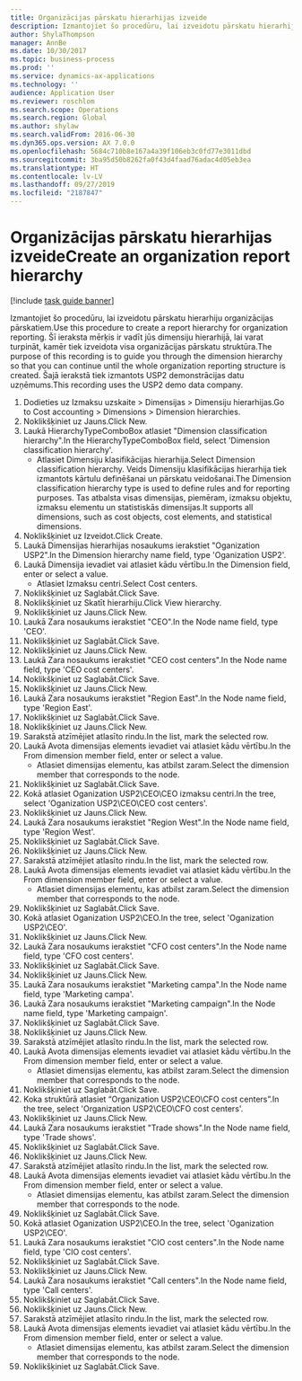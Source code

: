 ```yaml
---
title: Organizācijas pārskatu hierarhijas izveide
description: Izmantojiet šo procedūru, lai izveidotu pārskatu hierarhiju organizācijas pārskatiem.
author: ShylaThompson
manager: AnnBe
ms.date: 10/30/2017
ms.topic: business-process
ms.prod: ''
ms.service: dynamics-ax-applications
ms.technology: ''
audience: Application User
ms.reviewer: roschlom
ms.search.scope: Operations
ms.search.region: Global
ms.author: shylaw
ms.search.validFrom: 2016-06-30
ms.dyn365.ops.version: AX 7.0.0
ms.openlocfilehash: 5684c710b8e167a4a39f106eb3c0fd77e3011dbd
ms.sourcegitcommit: 3ba95d50b8262fa0f43d4faad76adac4d05eb3ea
ms.translationtype: HT
ms.contentlocale: lv-LV
ms.lasthandoff: 09/27/2019
ms.locfileid: "2187847"
---
```

# <a name="create-an-organization-report-hierarchy"></a><span data-ttu-id="ef53b-103">Organizācijas pārskatu hierarhijas izveide</span><span class="sxs-lookup"><span data-stu-id="ef53b-103">Create an organization report hierarchy</span></span>

[!include [task guide banner](../../includes/task-guide-banner.md)]

<span data-ttu-id="ef53b-104">Izmantojiet šo procedūru, lai izveidotu pārskatu hierarhiju organizācijas pārskatiem.</span><span class="sxs-lookup"><span data-stu-id="ef53b-104">Use this procedure to create a report hierarchy for organization reporting.</span></span> <span data-ttu-id="ef53b-105">Šī ieraksta mērķis ir vadīt jūs dimensiju hierarhijā, lai varat turpināt, kamēr tiek izveidota visa organizācijas pārskatu struktūra.</span><span class="sxs-lookup"><span data-stu-id="ef53b-105">The purpose of this recording is to guide you through the dimension hierarchy so that you can continue until the whole organization reporting structure is created.</span></span> <span data-ttu-id="ef53b-106">Šajā ierakstā tiek izmantots USP2 demonstrācijas datu uzņēmums.</span><span class="sxs-lookup"><span data-stu-id="ef53b-106">This recording uses the USP2 demo data company.</span></span>

1. <span data-ttu-id="ef53b-107">Dodieties uz Izmaksu uzskaite > Dimensijas > Dimensiju hierarhijas.</span><span class="sxs-lookup"><span data-stu-id="ef53b-107">Go to Cost accounting > Dimensions > Dimension hierarchies.</span></span>
2. <span data-ttu-id="ef53b-108">Noklikšķiniet uz Jauns.</span><span class="sxs-lookup"><span data-stu-id="ef53b-108">Click New.</span></span>
3. <span data-ttu-id="ef53b-109">Laukā HierarchyTypeComboBox atlasiet "Dimension classification hierarchy".</span><span class="sxs-lookup"><span data-stu-id="ef53b-109">In the HierarchyTypeComboBox field, select 'Dimension classification hierarchy'.</span></span>
    * <span data-ttu-id="ef53b-110">Atlasiet Dimensiju klasifikācijas hierarhija.</span><span class="sxs-lookup"><span data-stu-id="ef53b-110">Select Dimension classification hierarchy.</span></span> <span data-ttu-id="ef53b-111">Veids Dimensiju klasifikācijas hierarhija tiek izmantots kārtulu definēšanai un pārskatu veidošanai.</span><span class="sxs-lookup"><span data-stu-id="ef53b-111">The Dimension classification hierarchy type is used to define rules and for reporting purposes.</span></span> <span data-ttu-id="ef53b-112">Tas atbalsta visas dimensijas, piemēram, izmaksu objektu, izmaksu elementu un statistiskās dimensijas.</span><span class="sxs-lookup"><span data-stu-id="ef53b-112">It supports all dimensions, such as cost objects, cost elements, and statistical dimensions.</span></span>  
4. <span data-ttu-id="ef53b-113">Noklikšķiniet uz Izveidot.</span><span class="sxs-lookup"><span data-stu-id="ef53b-113">Click Create.</span></span>
5. <span data-ttu-id="ef53b-114">Laukā Dimensijas hierarhijas nosaukums ierakstiet "Oganization USP2".</span><span class="sxs-lookup"><span data-stu-id="ef53b-114">In the Dimension hierarchy name field, type 'Oganization USP2'.</span></span>
6. <span data-ttu-id="ef53b-115">Laukā Dimensija ievadiet vai atlasiet kādu vērtību.</span><span class="sxs-lookup"><span data-stu-id="ef53b-115">In the Dimension field, enter or select a value.</span></span>
    * <span data-ttu-id="ef53b-116">Atlasiet Izmaksu centri.</span><span class="sxs-lookup"><span data-stu-id="ef53b-116">Select Cost centers.</span></span>  
7. <span data-ttu-id="ef53b-117">Noklikšķiniet uz Saglabāt.</span><span class="sxs-lookup"><span data-stu-id="ef53b-117">Click Save.</span></span>
8. <span data-ttu-id="ef53b-118">Noklikšķiniet uz Skatīt hierarhiju.</span><span class="sxs-lookup"><span data-stu-id="ef53b-118">Click View hierarchy.</span></span>
9. <span data-ttu-id="ef53b-119">Noklikšķiniet uz Jauns.</span><span class="sxs-lookup"><span data-stu-id="ef53b-119">Click New.</span></span>
10. <span data-ttu-id="ef53b-120">Laukā Zara nosaukums ierakstiet "CEO".</span><span class="sxs-lookup"><span data-stu-id="ef53b-120">In the Node name field, type 'CEO'.</span></span>
11. <span data-ttu-id="ef53b-121">Noklikšķiniet uz Saglabāt.</span><span class="sxs-lookup"><span data-stu-id="ef53b-121">Click Save.</span></span>
12. <span data-ttu-id="ef53b-122">Noklikšķiniet uz Jauns.</span><span class="sxs-lookup"><span data-stu-id="ef53b-122">Click New.</span></span>
13. <span data-ttu-id="ef53b-123">Laukā Zara nosaukums ierakstiet "CEO cost centers".</span><span class="sxs-lookup"><span data-stu-id="ef53b-123">In the Node name field, type 'CEO cost centers'.</span></span>
14. <span data-ttu-id="ef53b-124">Noklikšķiniet uz Saglabāt.</span><span class="sxs-lookup"><span data-stu-id="ef53b-124">Click Save.</span></span>
15. <span data-ttu-id="ef53b-125">Noklikšķiniet uz Jauns.</span><span class="sxs-lookup"><span data-stu-id="ef53b-125">Click New.</span></span>
16. <span data-ttu-id="ef53b-126">Laukā Zara nosaukums ierakstiet "Region East".</span><span class="sxs-lookup"><span data-stu-id="ef53b-126">In the Node name field, type 'Region East'.</span></span>
17. <span data-ttu-id="ef53b-127">Noklikšķiniet uz Saglabāt.</span><span class="sxs-lookup"><span data-stu-id="ef53b-127">Click Save.</span></span>
18. <span data-ttu-id="ef53b-128">Noklikšķiniet uz Jauns.</span><span class="sxs-lookup"><span data-stu-id="ef53b-128">Click New.</span></span>
19. <span data-ttu-id="ef53b-129">Sarakstā atzīmējiet atlasīto rindu.</span><span class="sxs-lookup"><span data-stu-id="ef53b-129">In the list, mark the selected row.</span></span>
20. <span data-ttu-id="ef53b-130">Laukā Avota dimensijas elements ievadiet vai atlasiet kādu vērtību.</span><span class="sxs-lookup"><span data-stu-id="ef53b-130">In the From dimension member field, enter or select a value.</span></span>
    * <span data-ttu-id="ef53b-131">Atlasiet dimensijas elementu, kas atbilst zaram.</span><span class="sxs-lookup"><span data-stu-id="ef53b-131">Select the dimension member that corresponds to the node.</span></span>  
21. <span data-ttu-id="ef53b-132">Noklikšķiniet uz Saglabāt.</span><span class="sxs-lookup"><span data-stu-id="ef53b-132">Click Save.</span></span>
22. <span data-ttu-id="ef53b-133">Kokā atlasiet Oganization USP2\CEO\CEO izmaksu centri.</span><span class="sxs-lookup"><span data-stu-id="ef53b-133">In the tree, select 'Oganization USP2\CEO\CEO cost centers'.</span></span>
23. <span data-ttu-id="ef53b-134">Noklikšķiniet uz Jauns.</span><span class="sxs-lookup"><span data-stu-id="ef53b-134">Click New.</span></span>
24. <span data-ttu-id="ef53b-135">Laukā Zara nosaukums ierakstiet "Region West".</span><span class="sxs-lookup"><span data-stu-id="ef53b-135">In the Node name field, type 'Region West'.</span></span>
25. <span data-ttu-id="ef53b-136">Noklikšķiniet uz Saglabāt.</span><span class="sxs-lookup"><span data-stu-id="ef53b-136">Click Save.</span></span>
26. <span data-ttu-id="ef53b-137">Noklikšķiniet uz Jauns.</span><span class="sxs-lookup"><span data-stu-id="ef53b-137">Click New.</span></span>
27. <span data-ttu-id="ef53b-138">Sarakstā atzīmējiet atlasīto rindu.</span><span class="sxs-lookup"><span data-stu-id="ef53b-138">In the list, mark the selected row.</span></span>
28. <span data-ttu-id="ef53b-139">Laukā Avota dimensijas elements ievadiet vai atlasiet kādu vērtību.</span><span class="sxs-lookup"><span data-stu-id="ef53b-139">In the From dimension member field, enter or select a value.</span></span>
    * <span data-ttu-id="ef53b-140">Atlasiet dimensijas elementu, kas atbilst zaram.</span><span class="sxs-lookup"><span data-stu-id="ef53b-140">Select the dimension member that corresponds to the node.</span></span>  
29. <span data-ttu-id="ef53b-141">Noklikšķiniet uz Saglabāt.</span><span class="sxs-lookup"><span data-stu-id="ef53b-141">Click Save.</span></span>
30. <span data-ttu-id="ef53b-142">Kokā atlasiet Oganization USP2\CEO.</span><span class="sxs-lookup"><span data-stu-id="ef53b-142">In the tree, select 'Oganization USP2\CEO'.</span></span>
31. <span data-ttu-id="ef53b-143">Noklikšķiniet uz Jauns.</span><span class="sxs-lookup"><span data-stu-id="ef53b-143">Click New.</span></span>
32. <span data-ttu-id="ef53b-144">Laukā Zara nosaukums ierakstiet "CFO cost centers".</span><span class="sxs-lookup"><span data-stu-id="ef53b-144">In the Node name field, type 'CFO cost centers'.</span></span>
33. <span data-ttu-id="ef53b-145">Noklikšķiniet uz Saglabāt.</span><span class="sxs-lookup"><span data-stu-id="ef53b-145">Click Save.</span></span>
34. <span data-ttu-id="ef53b-146">Noklikšķiniet uz Jauns.</span><span class="sxs-lookup"><span data-stu-id="ef53b-146">Click New.</span></span>
35. <span data-ttu-id="ef53b-147">Laukā Zara nosaukums ierakstiet "Marketing campa".</span><span class="sxs-lookup"><span data-stu-id="ef53b-147">In the Node name field, type 'Marketing campa'.</span></span>
36. <span data-ttu-id="ef53b-148">Laukā Zara nosaukums ierakstiet "Marketing campaign".</span><span class="sxs-lookup"><span data-stu-id="ef53b-148">In the Node name field, type 'Marketing campaign'.</span></span>
37. <span data-ttu-id="ef53b-149">Noklikšķiniet uz Saglabāt.</span><span class="sxs-lookup"><span data-stu-id="ef53b-149">Click Save.</span></span>
38. <span data-ttu-id="ef53b-150">Noklikšķiniet uz Jauns.</span><span class="sxs-lookup"><span data-stu-id="ef53b-150">Click New.</span></span>
39. <span data-ttu-id="ef53b-151">Sarakstā atzīmējiet atlasīto rindu.</span><span class="sxs-lookup"><span data-stu-id="ef53b-151">In the list, mark the selected row.</span></span>
40. <span data-ttu-id="ef53b-152">Laukā Avota dimensijas elements ievadiet vai atlasiet kādu vērtību.</span><span class="sxs-lookup"><span data-stu-id="ef53b-152">In the From dimension member field, enter or select a value.</span></span>
    * <span data-ttu-id="ef53b-153">Atlasiet dimensijas elementu, kas atbilst zaram.</span><span class="sxs-lookup"><span data-stu-id="ef53b-153">Select the dimension member that corresponds to the node.</span></span>  
41. <span data-ttu-id="ef53b-154">Noklikšķiniet uz Saglabāt.</span><span class="sxs-lookup"><span data-stu-id="ef53b-154">Click Save.</span></span>
42. <span data-ttu-id="ef53b-155">Koka struktūrā atlasiet “Organization USP2\CEO\CFO cost centers”.</span><span class="sxs-lookup"><span data-stu-id="ef53b-155">In the tree, select 'Organization USP2\CEO\CFO cost centers'.</span></span>
43. <span data-ttu-id="ef53b-156">Noklikšķiniet uz Jauns.</span><span class="sxs-lookup"><span data-stu-id="ef53b-156">Click New.</span></span>
44. <span data-ttu-id="ef53b-157">Laukā Zara nosaukums ierakstiet "Trade shows".</span><span class="sxs-lookup"><span data-stu-id="ef53b-157">In the Node name field, type 'Trade shows'.</span></span>
45. <span data-ttu-id="ef53b-158">Noklikšķiniet uz Saglabāt.</span><span class="sxs-lookup"><span data-stu-id="ef53b-158">Click Save.</span></span>
46. <span data-ttu-id="ef53b-159">Noklikšķiniet uz Jauns.</span><span class="sxs-lookup"><span data-stu-id="ef53b-159">Click New.</span></span>
47. <span data-ttu-id="ef53b-160">Sarakstā atzīmējiet atlasīto rindu.</span><span class="sxs-lookup"><span data-stu-id="ef53b-160">In the list, mark the selected row.</span></span>
48. <span data-ttu-id="ef53b-161">Laukā Avota dimensijas elements ievadiet vai atlasiet kādu vērtību.</span><span class="sxs-lookup"><span data-stu-id="ef53b-161">In the From dimension member field, enter or select a value.</span></span>
    * <span data-ttu-id="ef53b-162">Atlasiet dimensijas elementu, kas atbilst zaram.</span><span class="sxs-lookup"><span data-stu-id="ef53b-162">Select the dimension member that corresponds to the node.</span></span>  
49. <span data-ttu-id="ef53b-163">Noklikšķiniet uz Saglabāt.</span><span class="sxs-lookup"><span data-stu-id="ef53b-163">Click Save.</span></span>
50. <span data-ttu-id="ef53b-164">Kokā atlasiet Oganization USP2\CEO.</span><span class="sxs-lookup"><span data-stu-id="ef53b-164">In the tree, select 'Oganization USP2\CEO'.</span></span>
51. <span data-ttu-id="ef53b-165">Laukā Zara nosaukums ierakstiet "CIO cost centers".</span><span class="sxs-lookup"><span data-stu-id="ef53b-165">In the Node name field, type 'CIO cost centers'.</span></span>
52. <span data-ttu-id="ef53b-166">Noklikšķiniet uz Saglabāt.</span><span class="sxs-lookup"><span data-stu-id="ef53b-166">Click Save.</span></span>
53. <span data-ttu-id="ef53b-167">Noklikšķiniet uz Jauns.</span><span class="sxs-lookup"><span data-stu-id="ef53b-167">Click New.</span></span>
54. <span data-ttu-id="ef53b-168">Laukā Zara nosaukums ierakstiet "Call centers".</span><span class="sxs-lookup"><span data-stu-id="ef53b-168">In the Node name field, type 'Call centers'.</span></span>
55. <span data-ttu-id="ef53b-169">Noklikšķiniet uz Saglabāt.</span><span class="sxs-lookup"><span data-stu-id="ef53b-169">Click Save.</span></span>
56. <span data-ttu-id="ef53b-170">Noklikšķiniet uz Jauns.</span><span class="sxs-lookup"><span data-stu-id="ef53b-170">Click New.</span></span>
57. <span data-ttu-id="ef53b-171">Sarakstā atzīmējiet atlasīto rindu.</span><span class="sxs-lookup"><span data-stu-id="ef53b-171">In the list, mark the selected row.</span></span>
58. <span data-ttu-id="ef53b-172">Laukā Avota dimensijas elements ievadiet vai atlasiet kādu vērtību.</span><span class="sxs-lookup"><span data-stu-id="ef53b-172">In the From dimension member field, enter or select a value.</span></span>
    * <span data-ttu-id="ef53b-173">Atlasiet dimensijas elementu, kas atbilst zaram.</span><span class="sxs-lookup"><span data-stu-id="ef53b-173">Select the dimension member that corresponds to the node.</span></span>  
59. <span data-ttu-id="ef53b-174">Noklikšķiniet uz Saglabāt.</span><span class="sxs-lookup"><span data-stu-id="ef53b-174">Click Save.</span></span>

